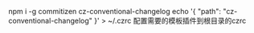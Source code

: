 npm i -g commitizen cz-conventional-changelog
echo '{ "path": "cz-conventional-changelog" }' > ~/.czrc 配置需要的模板插件到根目录的czrc